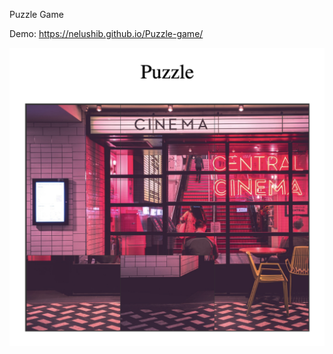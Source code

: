 Puzzle Game

Demo: https://nelushib.github.io/Puzzle-game/

![alt text](https://github.com/NelushiB/Puzzle-game/blob/master/img/Puzzle.png)

